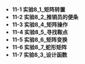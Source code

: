 * **11-1 实验8_1_矩阵转置**
* **11-2 实验8_2_推销员的便条**
* **11-3 实验8_4_矩阵操作**
* **11-4 实验8_5_寻找鞍点**
* **11-5 实验8_6_矩阵变换**
* **11-6 实验8_7_蛇形矩阵**
* **11-7 实验8_3_设计函数**

